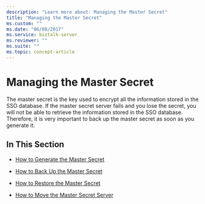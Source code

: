 ```yaml
---
description: "Learn more about: Managing the Master Secret"
title: "Managing the Master Secret"
ms.custom: ""
ms.date: "06/08/2017"
ms.service: biztalk-server
ms.reviewer: ""
ms.suite: ""
ms.topic: concept-article
---
```

# Managing the Master Secret
The master secret is the key used to encrypt all the information stored in the SSO database. If the master secret server fails and you lose the secret, you will not be able to retrieve the information stored in the SSO database. Therefore, it is very important to back up the master secret as soon as you generate it.  
  
## In This Section  
  
-   [How to Generate the Master Secret](../core/how-to-generate-the-master-secret.md)  
  
-   [How to Back Up the Master Secret](../core/how-to-back-up-the-master-secret.md)  
  
-   [How to Restore the Master Secret](../core/how-to-restore-the-master-secret.md)  
  
-   [How to Move the Master Secret Server](../core/how-to-move-the-master-secret-server.md)
